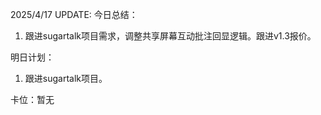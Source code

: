 2025/4/17 UPDATE:
今日总结：
1. 跟进sugartalk项目需求，调整共享屏幕互动批注回显逻辑。跟进v1.3报价。

明日计划：
1.  跟进sugartalk项目。

卡位：暂无